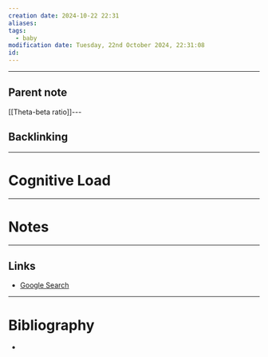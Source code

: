 ```yaml
---
creation date: 2024-10-22 22:31
aliases: 
tags:
  - baby
modification date: Tuesday, 22nd October 2024, 22:31:08
id:
---
```

---

## Parent note
[[Theta-beta ratio]]---
## Backlinking


---
# Cognitive Load


---
# Notes


---
## Links
- [Google Search](https://www.google.com/search?q=Cognitive+Load)

---
# Bibliography
+ 